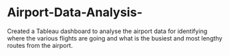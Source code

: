 # Airport-Data-Analysis-
Created a Tableau dashboard to analyse the airport data for identifying where the various flights are going and what is the busiest and most lengthy routes from the airport.
